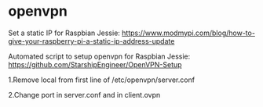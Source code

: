 # openvpn

Set a static IP for Raspbian Jessie: https://www.modmypi.com/blog/how-to-give-your-raspberry-pi-a-static-ip-address-update

Automated script to setup openvpn for Raspbian Jessie: https://github.com/StarshipEngineer/OpenVPN-Setup
  
  1.Remove local from first line of /etc/openvpn/server.conf
  
  2.Change port in server.conf and in client.ovpn
